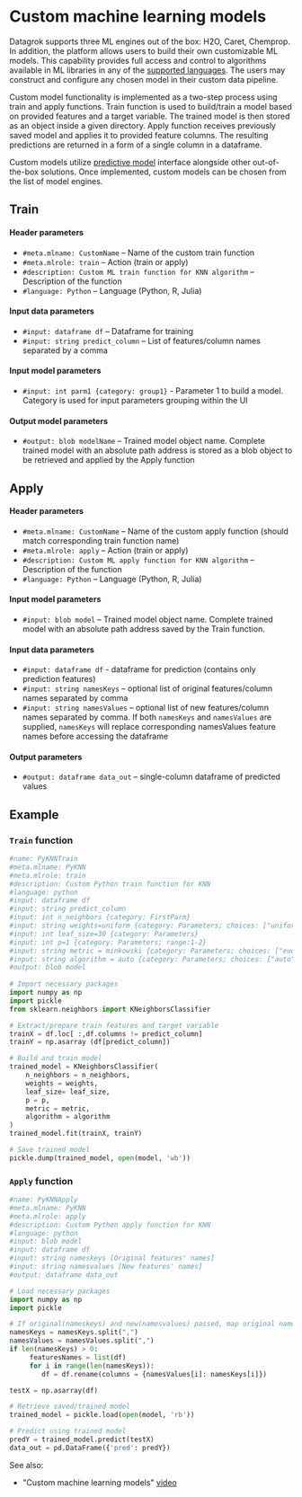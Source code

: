 <!-- TITLE: Custom machine learning models -->

# Custom machine learning models

Datagrok supports three ML engines out of the box: H2O, Caret, Chemprop. In addition, the platform allows users to build
their own customizable ML models. This capability provides full access and control to algorithms available in ML
libraries in any of the [supported languages](../compute/scripting.md#supported-languages). The users may construct and
configure any chosen model in their custom data pipeline.

Custom model functionality is implemented as a two-step process using train and apply functions. Train function is used
to build/train a model based on provided features and a target variable. The trained model is then stored as an object
inside a given directory. Apply function receives previously saved model and applies it to provided feature columns. The
resulting predictions are returned in a form of a single column in a dataframe.

Custom models utilize [predictive model](predictive-modeling.md) interface alongside other out-of-the-box solutions.
Once implemented, custom models can be chosen from the list of model engines.

## Train

#### Header parameters

- `#meta.mlname: CustomName` – Name of the custom train function
- `#meta.mlrole: train` – Action (train or apply)
- `#description: Custom ML train function for KNN algorithm` – Description of the function
- `#language: Python` – Language (Python, R, Julia)

#### Input data parameters

- `#input: dataframe df` – Dataframe for training
- `#input: string predict_column` – List of features/column names separated by a comma

#### Input model parameters

- `#input: int parm1 {category: group1}` - Parameter 1 to build a model. Category is used for input parameters grouping
  within the UI

#### Output model parameters

- `#output: blob modelName` – Trained model object name. Complete trained model with an absolute path address is stored
  as a blob object to be retrieved and applied by the Apply function

## Apply

#### Header parameters

- `#meta.mlname: CustomName` – Name of the custom apply function (should match corresponding train function name)
- `#meta.mlrole: apply` – Action (train or apply)
- `#description: Custom ML apply function for KNN algorithm` – Description of the function
- `#language: Python` – Language (Python, R, Julia)

#### Input model parameters

- `#input: blob model` – Trained model object name. Complete trained model with an absolute path address saved by the
  Train function.

#### Input data parameters

- `#input: dataframe df` - dataframe for prediction (contains only prediction features)
- `#input: string namesKeys` – optional list of original features/column names separated by comma
- `#input: string namesValues` – optional list of new features/column names separated by comma. If both `namesKeys`
  and `namesValues` are supplied, `namesKeys` will replace corresponding namesValues feature names before accessing the
  dataframe

#### Output parameters

- `#output: dataframe data_out` – single-column dataframe of predicted values

## Example

### `Train` function

```python
#name: PyKNNTrain
#meta.mlname: PyKNN
#meta.mlrole: train
#description: Custom Python train function for KNN
#language: python
#input: dataframe df
#input: string predict_column
#input: int n_neighbors {category: FirstParm}
#input: string weights=uniform {category: Parameters; choices: ["uniform", "distance"]}
#input: int leaf_size=30 {category: Parameters}
#input: int p=1 {category: Parameters; range:1-2}
#input: string metric = minkowski {category: Parameters; choices: ["euclidean", "manhattan", "chebyshev", "minkowski"]}
#input: string algorithm = auto {category: Parameters; choices: ["auto","ball_tree", "kd_tree", "brute"]}
#output: blob model
 
# Import necessary packages
import numpy as np
import pickle
from sklearn.neighbors import KNeighborsClassifier

# Extract/prepare train features and target variable
trainX = df.loc[ :,df.columns != predict_column]
trainY = np.asarray (df[predict_column])

# Build and train model
trained_model = KNeighborsClassifier(
	n_neighbors = n_neighbors,
	weights = weights,
	leaf_size= leaf_size,
	p = p,
	metric = metric,
	algorithm = algorithm
)
trained_model.fit(trainX, trainY)

# Save trained model
pickle.dump(trained_model, open(model, 'wb'))
```

### `Apply` function

```python
#name: PyKNNApply
#meta.mlname: PyKNN
#meta.mlrole: apply
#description: Custom Python apply function for KNN
#language: python
#input: blob model
#input: dataframe df
#input: string nameskeys [Original features' names]
#input: string namesvalues [New features' names]
#output: dataframe data_out

# Load necessary packages
import numpy as np
import pickle

# If original(nameskeys) and new(namesvalues) passed, map original names to new
namesKeys = namesKeys.split(",")
namesValues = namesValues.split(",")
if len(namesKeys) > 0:
	 featuresNames = list(df)
	 for i in range(len(namesKeys)):
		df = df.rename(columns = {namesValues[i]: namesKeys[i]})

testX = np.asarray(df)

# Retrieve saved/trained model
trained_model = pickle.load(open(model, 'rb'))

# Predict using trained model
predY = trained_model.predict(testX)
data_out = pd.DataFrame({'pred': predY})
```

See also:

* "Custom machine learning models" [video](https://www.youtube.com/watch?v=G66MN30ZPGQ)
